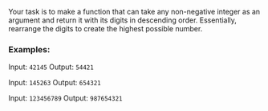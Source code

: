 
Your task is to make a function that can take any non-negative integer as an argument and return it with its digits in descending order. Essentially, rearrange the digits to create the highest possible number.

### Examples:

Input:  `42145`  Output:  `54421`

Input:  `145263`  Output:  `654321`

Input:  `123456789`  Output:  `987654321`